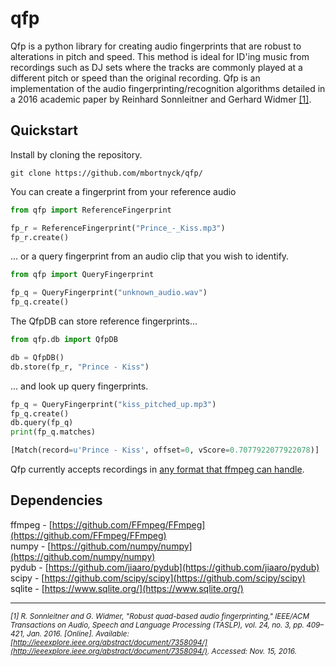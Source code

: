 # qfp
Qfp is a python library for creating audio fingerprints that are robust to alterations in pitch and speed. This method is ideal for ID'ing music from recordings such as DJ sets where the tracks are commonly played at a different pitch or speed than the original recording. Qfp is an implementation of the audio fingerprinting/recognition algorithms detailed in a 2016 academic paper by Reinhard Sonnleitner and Gerhard Widmer [[1]](http://www.cp.jku.at/research/papers/Sonnleitner_etal_DAFx_2014.pdf).

## Quickstart
Install by cloning the repository.

```
git clone https://github.com/mbortnyck/qfp/
```

You can create a fingerprint from your reference audio

```python
from qfp import ReferenceFingerprint

fp_r = ReferenceFingerprint("Prince_-_Kiss.mp3")
fp_r.create()
```

... or a query fingerprint from an audio clip that you wish to identify.

```python
from qfp import QueryFingerprint

fp_q = QueryFingerprint("unknown_audio.wav")
fp_q.create()
```

The QfpDB can store reference fingerprints...
```python
from qfp.db import QfpDB

db = QfpDB()
db.store(fp_r, "Prince - Kiss")
```

... and look up query fingerprints.
```python
fp_q = QueryFingerprint("kiss_pitched_up.mp3")
fp_q.create()
db.query(fp_q)
print(fp_q.matches)
```
```python
[Match(record=u'Prince - Kiss', offset=0, vScore=0.7077922077922078)]
```


Qfp currently accepts recordings in [any format that ffmpeg can handle](http://www.ffmpeg.org/general.html#File-Formats).

## Dependencies

ffmpeg - [https://github.com/FFmpeg/FFmpeg](https://github.com/FFmpeg/FFmpeg)<br>
numpy - [https://github.com/numpy/numpy](https://github.com/numpy/numpy)<br>
pydub - [https://github.com/jiaaro/pydub](https://github.com/jiaaro/pydub)<br>
scipy - [https://github.com/scipy/scipy](https://github.com/scipy/scipy)<br>
sqlite - [https://www.sqlite.org/](https://www.sqlite.org/)<br>

***
*<sub>[1]	R. Sonnleitner and G. Widmer, "Robust quad-based audio fingerprinting," IEEE/ACM Transactions on Audio, Speech and Language Processing (TASLP), vol. 24, no. 3, pp. 409–421, Jan. 2016. [Online]. Available: [http://ieeexplore.ieee.org/abstract/document/7358094/](http://ieeexplore.ieee.org/abstract/document/7358094/). Accessed: Nov. 15, 2016.<sub>*
